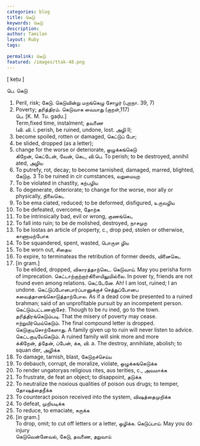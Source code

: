 ```yaml
---
categories: blog
title: கெடு
keywords: கெடு
description: 
author: Tamilan
layout: Ruby
tags: 
 
permalink: கெடு
featured: /images/ttak-48.png
---
```

  
[ keṭu ]  
  
பெ. கெடு  
1. Peril, risk; கேடு. கெடுவின்று மறங்கெழு சோழர் (புறநா. 39, 7)  
2. Poverty; தரித்திரம். கெடுவாக வையாது (குறள்,117)  
பெ. [K. M. Tu. gaḍu.]  
Term,fixed time, instalment; தவணை  
Iவி. வி. i. perish, be ruined, undone, lost. அழி II;  
2. become spoiled, rotten or damaged, கெட்டுப் போ;  
3. be slided, dropped (as a letter);  
4. change for the worse or deteriorate, ஒழுக்கங்கெடு  
கிறேன், கெட்டேன், வேன், கெட, வி.பெ. To perish; to be destroyed, annihil ated, அழிய  
2. To putrefy, rot, decay; to become tarnished, damaged, marred, blighted, கேடுற. 3 To be ruined in cir cumstances, வறுமையுற  
4. To be violated in chastity, கற்பழிய  
5. To degenerate, deteriorate; to change for the worse, mor ally or physically, நிலைகெட  
6. To be ema ciated, reduced; to be deformed, disfigured, உருவழிய  
7. To be defeated, overcome, தோற்க  
8. To be intrinsically bad, evil or wrong, குணங்கெட  
9. To fall into ruin; to be de molished, destroyed, நாசமுற  
1. To be lostas an article of property, c., drop ped, stolen or otherwise, காணாமற்போக  
11. To be squandered, spent, wasted, பொருள ழிய  
12. To be worn out, சிதைய  
13. To expire, to terminateas the retribution of former deeds, வினைகெட  
14. [in gram.]  
To be elided, dropped, விகாரத்தாற்கெட. கெடுவாய். May you perisha form of imprecation. கெட்டாற்குற்றார்கிளையிலுமில்லை. In pover ty, friends are not found even among relations. கெட்டேனே. Ah! I am lost, ruined; I an undone. கெட்டுப்போனபார்ப்பானுக்குச் செத்துப்போனப சுவைத்தானங்கொடுத்தாற்போல. As if a dead cow be presented to a ruined brahman; said of an unprofitable pursuit by an incompetent person. கெட்டும்பட்டணஞ்சேர். Though to be ru ined, go to the town. தரித்திரங்கெடும்படி. That the misery of poverty may cease. ஈற்றுயிர்மெய்கெடும். The final compound letter is dropped. கெடுகுடிசொற்கேளாது. A family given up to ruin will never listen to advice. கெட்டகுடியேகெடும். A ruined family will sink more and more  
க்கிறேன், த்தேன், ப்பேன், க்க, வி. a. The destroy, annihilate, abolish; to squan der, அழிக்க  
2. To damage, tarnish, blast, கேடுறச்செய்ய  
3. To debauch, corrupt, de moralize, violate, ஒழுக்கங்கெடுக்க  
4. To render ungatoryas religious rites, aus terities, c., அவமாக்க  
5. To frustrate, de feat an object; to disappoint, தடுக்க  
6. To neutralize the noxious qualities of poison ous drugs; to temper, தோஷத்தைநீக்க  
7. To counteract poison received into the system, விஷத்தைமுறிக்க  
8. To defeat, முறியடிக்க  
9. To reduce, to emaciate, சுருக்க  
1. [in gram.]  
To drop, omit; to cut off letters or a letter, ஒழிக்க. கெடுப்பாய். May you do injury  
கெடுவென்னேவல், கேடு, தவணை, தறுவாய்
